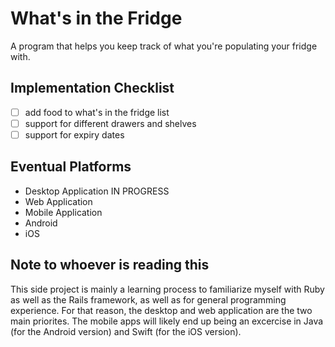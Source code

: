 # What's in the Fridge

A program that helps you keep track of what you're populating your fridge with.

## Implementation Checklist

- [ ] add food to what's in the fridge list
- [ ] support for different drawers and shelves
- [ ] support for expiry dates
         
## Eventual Platforms

* Desktop Application  IN PROGRESS
* Web Application
* Mobile Application
 * Android
 * iOS
          
## Note to whoever is reading this

This side project is mainly a learning process to familiarize myself with Ruby as well as the Rails framework, as well as for general programming experience. For that
reason, the desktop and web application are the two main priorites. The mobile apps will likely end up being an excercise in Java (for the
Android version) and Swift (for the iOS version).
